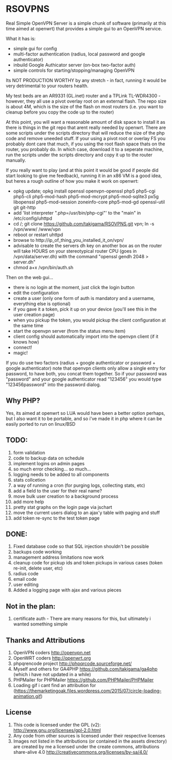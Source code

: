 # RSOVPNS
Real Simple OpenVPN Server is a simple chunk of software (primarily at this time aimed at openwrt)
that provides a simple gui to an OpenVPN service. 

What it has is:
- simple gui for config
- multi-factor authentication (radius, local password and google authenticator)
- inbuild Google Authicator server (on-box two-factor auth)
- simple controls for starting/stopping/managing OpenVPN

Its NOT PRODUCTION WORTHY by any stretch - in fact, running it would be very detrimental to your
routers health.

My test beds are an AR9331 (GL.inet) router and a TPLink TL-WDR4300 - however, they all use a pivot overlay root on an external flash. The repo size is about 4M, which is the size
of the flash on most routers (i.e. you want to cleanup before you copy the code up to the router)

At this point, you will want a reasonable amount of disk space to install it as there is things in the git repo that arent really needed by openwrt. There are some scripts under the
scripts directory that will reduce the size of the php code and remove uneeded stuff. If your using a pivot root or overlay FS you probably dont care that much, if you using the root
flash space thats on the router, you probably do. In which case, download it to a seperate machine, run the scripts under the scripts directory and copy it up to the router manually.

If you really want to play (and at this point it would be good if people did start looking to give me feedback), running it in an x86 VM is a good idea, but heres a rough outline of how you make it work on openwrt:
- opkg update; opkg install openssl openvpn-openssl php5 php5-cgi php5-cli php5-mod-hash php5-mod-mcrypt php5-mod-sqlite3 px5g libopenssl php5-mod-session zoneinfo-core php5-mod-gd openssl-util git git-http
- add 'list interpreter ".php=/usr/bin/php-cgi"' to the "main" in /etc/config/uhttpd
- cd /; git clone https://github.com/takigama/RSOVPNS.git vpn; ln -s /vpn/www/ /www/vpn
- reboot or restart uhttpd
- browse to http://ip_of_thing_you_installed_it_on/vpn/
- advisable to create the servers dh key on another box as on the router will take HOURS on your stereotypical router CPU (goes in /vpn/data/server.dh) with the command "openssl gendh 2048 > server.dh"
- chmod a+x /vpn/bin/auth.sh

Then on the web gui...
- there is no login at the moment, just click the login button
- edit the configuration
- create a user (only one form of auth is mandatory and a username, everything else is optional)
- if you gave it a token, pick it up on your device (you'll see this in the user creation page)
- when you pickup the token, you would pickup the client configuration at the same time
- start the openvpn server (from the status menu item)
- client config should automatically import into the openvpn client (if it knows how)
- connect!
- magic!

If you do use two factors (radius + google authenticator or password + google authenticator) note that openvpn
clients only allow a single entry for password, to have both, you concat them together. So if your password
was "password" and your google authenticator read "123456" you would type "123456password" into the password
dialog.

## Why PHP?
Yes, its aimed at openwrt so LUA would have been a better option perhaps, but I also want it to be
portable, and so i've made it in php where it can be easily ported to run on linux/BSD

## TODO:
1. form validation
2. code to backup data on schedule
3. implement logins on admin pages
4. so much error checking... so much...
5. logging needs to be added to all components
6. stats collcetion
7. a way of running a cron (for purging logs, collecting stats, etc)
8. add a field to the user for their real name?
9. move bulk user creation to a background process
10. add more help
11. pretty stat graphs on the login page via jschart
12. move the current users dialog to an ajax'y table with paging and stuff
13. add token re-sync to the test token page

## DONE:
1. Fixed database code so that SQL injection shouldn't be possible
2. backups code working
3. management address limitations now work
4. cleanup code for pickup ids and token pickups in various cases (token re-init, delete user, etc)
5. radius code
6. email code
7. user editing
8. Added a logging page with ajax and various pieces

## Not in the plan:
1. certificate auth - There are many reasons for this, but ultimately i wanted something simple

## Thanks and Attributions
1. OpenVPN coders http://openvpn.net
2. OpenWRT coders http://openwrt.org
3. phpqrencode project http://phpqrcode.sourceforge.net/
4. Myself and others for GA4PHP https://github.com/takigama/ga4php (which i have not updated in a while)
5. PHPMailer for PHPMailer https://github.com/PHPMailer/PHPMailer
6. Loading gif i cant find an attribution for (https://themarketingoak.files.wordpress.com/2015/07/circle-loading-animation.gif)

## License
1. This code is licensed under the GPL (v2): http://www.gnu.org/licenses/gpl-2.0.html
2. Any code from other sources is licensed under their respective licenses
3. Images not listed in the attributions (or contained in the assets directory) are created by me a licensed under the create commons, attributions share-alive 4.0 http://creativecommons.org/licenses/by-sa/4.0/
